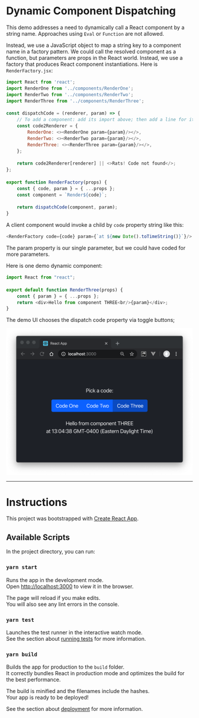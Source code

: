 # Dynamic Component Dispatching

This demo addresses a need to dynamically call a React component by a string name.
Approaches using `Eval` or `Function` are not allowed. 

Instead, we use a JavaScript object to map a string key to a component name
in a factory pattern. We could call the resolved component as a function, 
but parameters are props in the React world. Instead, we use a factory that
produces React component instantiations. Here is `RenderFactory.jsx`:

```javascript
import React from 'react';
import RenderOne from '../components/RenderOne';
import RenderTwo from '../components/RenderTwo';
import RenderThree from '../components/RenderThree';

const dispatchCode = (renderer, param) => {
    // To add a component: add its import above; then add a line for its name here:
    const code2Renderer = {
        RenderOne: <><RenderOne param={param}/></>,
        RenderTwo: <><RenderTwo param={param}/></>,
        RenderThree: <><RenderThree param={param}/></>,
    };

    return code2Renderer[renderer] || <>Rats! Code not found</>;
};

export function RenderFactory(props) {
    const { code, param } = { ...props };
    const component = `Render${code}`;

    return dispatchCode(component, param);
}
```

A client component would invoke a child by `code` property string like this:

```javascript
<RenderFactory code={code} param={`at ${new Date().toTimeString()}`}/>
```

The param property is our single parameter, but we could have coded for more
parameters.

Here is one demo dynamic component:

```javascript
import React from "react";

export default function RenderThree(props) {
    const { param } = { ...props };
    return <div>Hello from component THREE<br/>{param}</div>;
}
```

The demo UI chooses the dispatch code property via toggle buttons;

![pix/code-factory-ui.png](pix/code-factory-ui.png)

---
# Instructions

This project was bootstrapped with [Create React App](https://github.com/facebook/create-react-app).

## Available Scripts

In the project directory, you can run:

### `yarn start`

Runs the app in the development mode.<br />
Open [http://localhost:3000](http://localhost:3000) to view it in the browser.

The page will reload if you make edits.<br />
You will also see any lint errors in the console.

### `yarn test`

Launches the test runner in the interactive watch mode.<br />
See the section about [running tests](https://facebook.github.io/create-react-app/docs/running-tests) for more information.

### `yarn build`

Builds the app for production to the `build` folder.<br />
It correctly bundles React in production mode and optimizes the build for the best performance.

The build is minified and the filenames include the hashes.<br />
Your app is ready to be deployed!

See the section about [deployment](https://facebook.github.io/create-react-app/docs/deployment) for more information.
